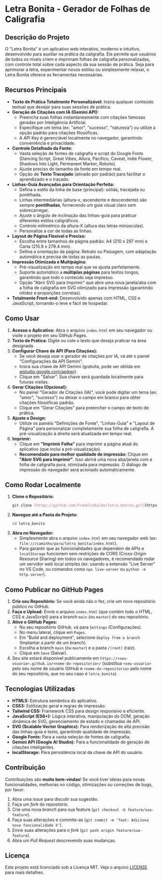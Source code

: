 # Letra Bonita - Gerador de Folhas de Caligrafia


## Descrição do Projeto

O "Letra Bonita" é um aplicativo web interativo, moderno e intuitivo, desenvolvido para auxiliar na prática da caligrafia. Ele permite que usuários de todos os níveis criem e imprimam folhas de caligrafia personalizadas, com controle total sobre cada aspecto da sua sessão de prática. Seja para aprimorar a letra, experimentar novos estilos ou simplesmente relaxar, o Letra Bonita oferece as ferramentas necessárias.

## Recursos Principais

* **Texto de Prática Totalmente Personalizável:** Insira qualquer conteúdo textual que desejar para suas sessões de prática.
* **Geração de Citações com IA (Gemini API):**
    * Preencha suas folhas instantaneamente com citações famosas geradas por Inteligência Artificial.
    * Especifique um tema (ex: "amor", "sucesso", "natureza") ou utilize a opção padrão para citações filosóficas.
    * A API Key é gerenciável localmente no navegador, garantindo conveniência e privacidade.
* **Controle Detalhado da Fonte:**
    * Vasta seleção de fontes de caligrafia e script do Google Fonts (Dancing Script, Great Vibes, Allura, Pacifico, Caveat, Indie Flower, Shadows Into Light, Permanent Marker, Roboto).
    * Ajuste preciso do tamanho da fonte em tempo real.
    * Opção de **Texto Tracejado** (ativado por padrão) para facilitar o aprendizado e o traçado.
* **Linhas-Guia Avançadas para Orientação Perfeita:**
    * Defina o estilo da linha de base (principal): sólida, tracejada ou pontilhada.
    * Linhas intermediárias (altura-x, ascendente e descendente) são sempre **pontilhadas**, fornecendo um guia visual claro sem sobrecarregar.
    * Ajuste o ângulo de inclinação das linhas-guia para praticar diferentes estilos caligráficos.
    * Controle milimétrico da altura-X (altura das letras minúsculas).
    * Personalize a cor de todas as linhas.
* **Layout de Página Flexível e Preciso:**
    * Escolha entre tamanhos de página padrão: A4 (210 x 297 mm) e Carta (215.9 x 279.4 mm).
    * Defina a orientação da página: Retrato ou Paisagem, com adaptação automática e precisa de todas as pautas.
* **Impressão Otimizada e Multipágina:**
    * Pré-visualização em tempo real que se ajusta perfeitamente.
    * Suporte automático a **múltiplas páginas** para textos longos, garantindo que todo o conteúdo seja impresso.
    * Opção "Abrir SVG para Imprimir" que abre uma nova janela/aba com a folha de caligrafia em SVG otimizado para impressão (garantindo nitidez e proporções corretas).
* **Totalmente Front-end:** Desenvolvido apenas com HTML, CSS e JavaScript, tornando-o leve e fácil de hospedar.

## Como Usar

1.  **Acesse o Aplicativo:** Abra o arquivo `index.html` em seu navegador ou visite o projeto em seu GitHub Pages.
2.  **Texto de Prática:** Digite ou cole o texto que deseja praticar na área designada.
3.  **Configurar Chave de API (Para Citações):**
    * Se você deseja usar o gerador de citações por IA, vá até o painel "Configurações da API Gemini".
    * Insira sua chave de API Gemini (gratuita, pode ser obtida em [aistudio.google.com/apikey](https://aistudio.google.com/apikey)).
    * Clique em "Salvar". Sua chave será guardada localmente para futuras visitas.
4.  **Gerar Citações (Opcional):**
    * No painel "Gerador de Citações (IA)", você pode digitar um tema (ex: "amor", "sucesso") ou deixar o campo em branco para obter citações filosóficas padrão.
    * Clique em "Gerar Citações" para preencher o campo de texto de prática.
5.  **Ajuste o Design:**
    * Utilize os painéis "Definições de Fonte", "Linhas-Guia" e "Layout de Página" para personalizar completamente sua folha de caligrafia. A pré-visualização à direita será atualizada em tempo real.
6.  **Imprimir:**
    * Clique em **"Imprimir Folha"** para imprimir a página atual do aplicativo (que inclui a pré-visualização).
    * **Recomendado para melhor qualidade de impressão:** Clique em **"Abrir SVG para Imprimir"**. Isso abrirá uma nova aba/janela com a folha de caligrafia pura, otimizada para impressão. O diálogo de impressão do navegador será acionado automaticamente.

## Como Rodar Localmente

1.  **Clone o Repositório:**
    ```bash
    git clone [https://github.com/franklinbaldo/letra_bonita.git](https://github.com/franklinbaldo/letra_bonita.git)
    ```
2.  **Navegue até a Pasta do Projeto:**
    ```bash
    cd letra_bonita
    ```
3.  **Abra no Navegador:**
    * Simplesmente abra o arquivo `index.html` em seu navegador web (ex: `file:///caminho/para/letra_bonita/index.html`).
    * Para garantir que as funcionalidades que dependem de APIs e `localStorage` funcionem sem restrições de CORS (Cross-Origin Resource Sharing) em todos os navegadores, é recomendado rodar um servidor web local simples (ex: usando a extensão "Live Server" no VS Code, ou comandos como `npx live-server` ou `python -m http.server`).

## Como Publicar no GitHub Pages

1.  **Crie seu Repositório:** Se você ainda não o fez, crie um novo repositório público no GitHub.
2.  **Faça o Upload:** Envie o arquivo `index.html` (que contém todo o HTML, CSS e JavaScript) para a branch `main` (ou `master`) do seu repositório.
3.  **Ative o GitHub Pages:**
    * No seu repositório GitHub, vá para `Settings` (Configurações).
    * No menu lateral, clique em `Pages`.
    * Em "Build and deployment", selecione `Deploy from a branch` (Implantar a partir de um branch).
    * Escolha a branch `main` (ou `master`) e a pasta `/(root)` (raiz).
    * Clique em `Save` (Salvar).
4.  Seu site estará disponível publicamente em `https://<seu-usuario>.github.io/<nome-do-repositorio>/` (substitua `<seu-usuario>` pelo seu nome de usuário GitHub e `<nome-do-repositorio>` pelo nome do seu repositório, que no seu caso é `letra_bonita`).

## Tecnologias Utilizadas

* **HTML5:** Estrutura semântica do aplicativo.
* **CSS3:** Estilização geral e regras de impressão.
* **Tailwind CSS:** Framework CSS para design responsivo e eficiente.
* **JavaScript (ES6+):** Lógica interativa, manipulação do DOM, geração dinâmica de SVG, gerenciamento de estado e chamadas de API.
* **SVG (Scalable Vector Graphics):** Para renderização de alta precisão das linhas-guia e texto, garantindo qualidade de impressão.
* **Google Fonts:** Para a vasta seleção de fontes de caligrafia.
* **Gemini API (Google AI Studio):** Para a funcionalidade de geração de citações inteligentes.
* **localStorage:** Para persistência local da chave de API do usuário.

## Contribuição

Contribuições são **muito bem-vindas**! Se você tiver ideias para novas funcionalidades, melhorias no código, otimizações ou correções de bugs, por favor:

1.  Abra uma *issue* para discutir sua sugestão.
2.  Faça um *fork* do repositório.
3.  Crie uma nova *branch* para sua feature (`git checkout -b feature/sua-feature`).
4.  Faça suas alterações e commite-as (`git commit -m 'feat: Adiciona nova funcionalidade X'`).
5.  Envie suas alterações para o *fork* (`git push origin feature/sua-feature`).
6.  Abra um *Pull Request* descrevendo suas mudanças.

## Licença

Este projeto está licenciado sob a Licença MIT. Veja o arquivo [LICENSE](LICENSE) para mais detalhes.
